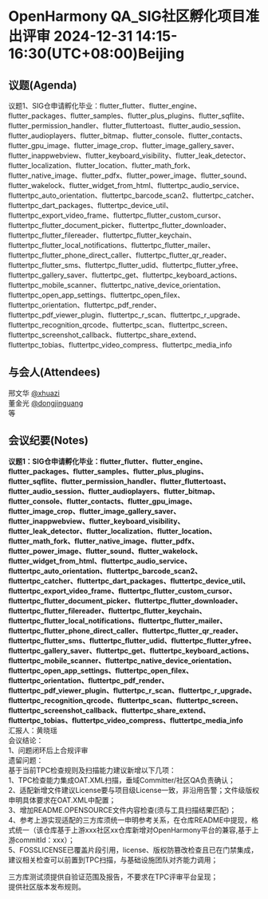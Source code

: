 # OpenHarmony QA_SIG社区孵化项目准出评审 2024-12-31 14:15-16:30(UTC+08:00)Beijing

## 议题(Agenda)

议题1、SIG仓申请孵化毕业：flutter_flutter、flutter_engine、flutter_packages、flutter_samples、flutter_plus_plugins、flutter_sqflite、flutter_permission_handler、flutter_fluttertoast、flutter_audio_session、flutter_audioplayers、flutter_bitmap、flutter_console、flutter_contacts、flutter_gpu_image、flutter_image_crop、flutter_image_gallery_saver、flutter_inappwebview、flutter_keyboard_visibility、flutter_leak_detector、flutter_localization、flutter_location、flutter_math_fork、flutter_native_image、flutter_pdfx、flutter_power_image、flutter_sound、flutter_wakelock、flutter_widget_from_html、fluttertpc_audio_service、fluttertpc_auto_orientation、fluttertpc_barcode_scan2、fluttertpc_catcher、fluttertpc_dart_packages、fluttertpc_device_util、fluttertpc_export_video_frame、fluttertpc_flutter_custom_cursor、fluttertpc_flutter_document_picker、fluttertpc_flutter_downloader、fluttertpc_flutter_filereader、fluttertpc_flutter_keychain、fluttertpc_flutter_local_notifications、fluttertpc_flutter_mailer、fluttertpc_flutter_phone_direct_caller、fluttertpc_flutter_qr_reader、fluttertpc_flutter_sms、fluttertpc_flutter_udid、fluttertpc_flutter_yfree、fluttertpc_gallery_saver、fluttertpc_get、fluttertpc_keyboard_actions、fluttertpc_mobile_scanner、fluttertpc_native_device_orientation、fluttertpc_open_app_settings、fluttertpc_open_filex、fluttertpc_orientation、fluttertpc_pdf_render、fluttertpc_pdf_viewer_plugin、fluttertpc_r_scan、fluttertpc_r_upgrade、fluttertpc_recognition_qrcode、fluttertpc_scan、fluttertpc_screen、fluttertpc_screenshot_callback、fluttertpc_share_extend、fluttertpc_tobias、fluttertpc_video_compress、fluttertpc_media_info  

## 与会人(Attendees)

邢文华 [@xhuazi](https://gitee.com/xhuazi)  
董金光 [@dongjinguang](https://gitee.com/dongjinguang)  
等

## 会议纪要(Notes)

**议题1：SIG仓申请孵化毕业：flutter_flutter、flutter_engine、flutter_packages、flutter_samples、flutter_plus_plugins、flutter_sqflite、flutter_permission_handler、flutter_fluttertoast、flutter_audio_session、flutter_audioplayers、flutter_bitmap、flutter_console、flutter_contacts、flutter_gpu_image、flutter_image_crop、flutter_image_gallery_saver、flutter_inappwebview、flutter_keyboard_visibility、flutter_leak_detector、flutter_localization、flutter_location、flutter_math_fork、flutter_native_image、flutter_pdfx、flutter_power_image、flutter_sound、flutter_wakelock、flutter_widget_from_html、fluttertpc_audio_service、fluttertpc_auto_orientation、fluttertpc_barcode_scan2、fluttertpc_catcher、fluttertpc_dart_packages、fluttertpc_device_util、fluttertpc_export_video_frame、fluttertpc_flutter_custom_cursor、fluttertpc_flutter_document_picker、fluttertpc_flutter_downloader、fluttertpc_flutter_filereader、fluttertpc_flutter_keychain、fluttertpc_flutter_local_notifications、fluttertpc_flutter_mailer、fluttertpc_flutter_phone_direct_caller、fluttertpc_flutter_qr_reader、fluttertpc_flutter_sms、fluttertpc_flutter_udid、fluttertpc_flutter_yfree、fluttertpc_gallery_saver、fluttertpc_get、fluttertpc_keyboard_actions、fluttertpc_mobile_scanner、fluttertpc_native_device_orientation、fluttertpc_open_app_settings、fluttertpc_open_filex、fluttertpc_orientation、fluttertpc_pdf_render、fluttertpc_pdf_viewer_plugin、fluttertpc_r_scan、fluttertpc_r_upgrade、fluttertpc_recognition_qrcode、fluttertpc_scan、fluttertpc_screen、fluttertpc_screenshot_callback、fluttertpc_share_extend、fluttertpc_tobias、fluttertpc_video_compress、fluttertpc_media_info**  
汇报人：黄晓瑶  
会议结论：  
1、问题闭环后上合规评审  
遗留问题：  
基于当前TPC检查规则及扫描能力建议新增以下几项：  
1、TPC检查能力集成OAT.XML扫描，垂域Committer/社区QA负责确认；  
2、适配新增文件建议License要与项目级License一致，非沿用告警；文件级版权申明具体要求在OAT.XML中配置；  
3、增加README.OPENSOURCE文件内容检查(须与工具扫描结果匹配)；  
4、参考上游实现适配的三方库须统一申明参考关系，在仓库README中提现，格式统一（该仓库基于上游xxx社区xx仓库新增对OpenHarmony平台的兼容,基于上游commitId：xxx）；  
5、FOSSLICENSE已覆盖片段引用，license、版权防篡改检查且已在门禁集成，建议相关检查可以前置到TPC扫描，与基础设施团队对齐能力调用；  

三方库测试须提供自验证范围及报告，不要求在TPC评审平台呈现；  
提供社区版本发布规则。  
